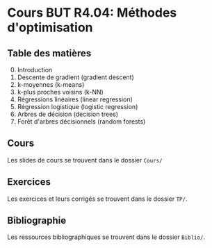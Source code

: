 # Cours BUT R4.04: Méthodes d'optimisation

## Table des matières

0. Introduction
1. Descente de gradient (gradient descent)
2. k-moyennes (k-means)
3. k-plus proches voisins (k-NN)
4. Régressions linéaires (linear regression)
5. Régression logistique (logistic regression)
6. Arbres de décision (decision trees)
7. Forêt d'arbres décisionnels (random forests)

## Cours

Les slides de cours se trouvent dans le dossier `Cours/`

## Exercices

Les exercices et leurs corrigés se trouvent dans le dossier `TP/`.

## Bibliographie

Les ressources bibliographiques se trouvent dans le dossier `Biblio/`.
